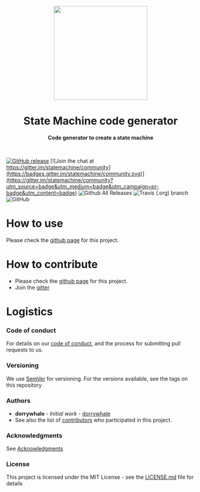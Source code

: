 <p align="center">
  <img width="250" src="LOGO">
</p>

<h1 align="center"> State Machine code generator </h1>
<p align="center">
  <b>Code generator to create a state machine</b>
</p>
<br>

[![GitHub release](https://img.shields.io/github/release/hellstein/statemachine.svg)](https://github.com/hellstein/statemachine/releases) [![Join the chat at https://gitter.im/statemachine/community](https://badges.gitter.im/statemachine/community.svg)](https://gitter.im/statemachine/community?utm_source=badge&utm_medium=badge&utm_campaign=pr-badge&utm_content=badge)
![Github All Releases](https://img.shields.io/github/downloads/hellstein/statemachine/total.svg)
![Travis (.org) branch](https://img.shields.io/travis/hellstein/statemachine/BRANCH.svg)
![GitHub](https://img.shields.io/github/license/hellstein/statemachine.svg)

# How to use 
Please check the [github page](https://hellstein.github.io/statemachine) for this project.

# How to contribute
* Please check the [github page](https://hellstein.github.io/statemachine) for this project.
* Join the [gitter](https://gitter.im/statemachine/community)

# Logistics
### Code of conduct
For details on our [code of conduct](https://github.com/hellstein/statemachine/blob/master/.github/CODE_OF_CONDUCT.md), and the process for submitting pull requests to us.
### Versioning
We use [SemVer](http://semver.org/) for versioning. For the versions available, see the tags on this repository
### Authors
* **dorrywhale** - *Initial work* - [dorrywhale](https://github.com/dorrywhale)
* See also the list of [contributors](https://github.com/hellstein/statemachine/graphs/contributors) who participated in this project.
### Acknowledgments
See [Acknowledgments](https://github.com/hellstein/statemachine/blob/master/.github/ACKNOWLEDGMENTS.md)
### License
This project is licensed under the MIT License - see the [LICENSE.md](https://github.com/hellstein/statemachine/blob/master/LICENSE.md) file for details
